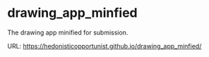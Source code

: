 # drawing_app_minfied
The drawing app minified for submission. 

URL: https://hedonisticopportunist.github.io/drawing_app_minfied/

